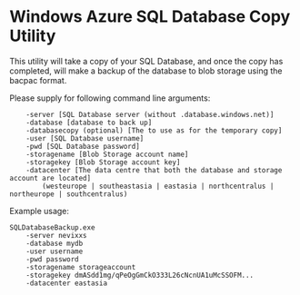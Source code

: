 Windows Azure SQL Database Copy Utility
=======================================

This utility will take a copy of your SQL Database, and once the copy has completed, will make a backup of the database to blob storage using the bacpac format.

Please supply for following command line arguments:

```
    -server [SQL Database server (without .database.windows.net)]
    -database [database to back up]
    -databasecopy (optional) [The to use as for the temporary copy]
    -user [SQL Database username]
    -pwd [SQL Database password]
    -storagename [Blob Storage account name]
    -storagekey [Blob Storage account key]
    -datacenter [The data centre that both the database and storage account are located]
        (westeurope | southeastasia | eastasia | northcentralus | northeurope | southcentralus)
```

Example usage:

```
SQLDatabaseBackup.exe 
    -server nevixxs 
    -database mydb 
    -user username 
    -pwd password 
    -storagename storageaccount 
    -storagekey dmASdd1mg/qPeOgGmCkO333L26cNcnUA1uMcSSOFM... 
    -datacenter eastasia
```